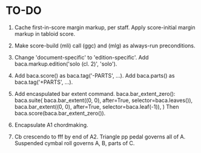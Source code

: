 TO-DO
=====

1.  Cache first-in-score margin markup, per staff.
    Apply score-initial margin markup in tabloid score.

2.  Make score-build (mli) call (ggc) and (mlg) as always-run preconditions.

3.  Change 'document-specific' to 'edition-specific'.
    Add baca.markup.edition('solo (cl. 2)', 'solo').

4.  Add baca.score() as baca.tag('-PARTS', ...).
    Add baca.parts() as baca.tag('+PARTS', ...).

5.  Add encaspulated bar extent command.
    baca.bar_extent_zero():
        baca.suite(
            baca.bar_extent((0, 0), after=True, selector=baca.leaves()),
            baca.bar_extent((0, 0), after=True, selector=baca.leaf(-1)),
            )
    Then baca.score(baca.bar_extent_zero()).

6.  Encapsulate A1 chordmaking.

7.  Cb crescendo to fff by end of A2.
    Triangle pp pedal governs all of A.
    Suspended cymbal roll governs A, B, parts of C.
